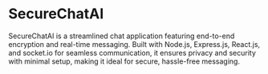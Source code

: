 # SecureChatAI
SecureChatAI is a streamlined chat application featuring end-to-end encryption and real-time messaging. Built with Node.js, Express.js, React.js, and socket.io for seamless communication, it ensures privacy and security with minimal setup, making it ideal for secure, hassle-free messaging.
